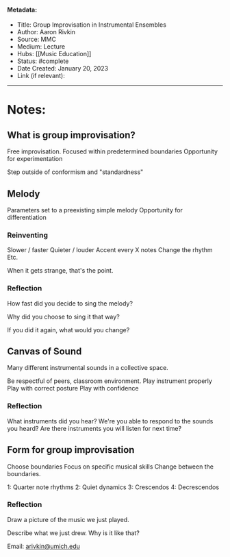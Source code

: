 #### Metadata:
- Title: Group Improvisation in Instrumental Ensembles
- Author: Aaron Rivkin
- Source: MMC
- Medium: Lecture
- Hubs: [[Music Education]]
- Status: #complete 
- Date Created: January 20, 2023
- Link (if relevant): 
---
# Notes:

## What is group improvisation?
Free improvisation.
Focused within predetermined boundaries
Opportunity for experimentation

Step outside of conformism and "standardness"

## Melody
Parameters set to a preexisting simple melody
Opportunity for differentiation

### Reinventing
Slower / faster
Quieter / louder
Accent every X notes
Change the rhythm
Etc.

When it gets strange, that's the point.

### Reflection
How fast did you decide to sing the melody?

Why did you choose to sing it that way?

If you did it again, what would you change?

## Canvas of Sound

Many different instrumental sounds in a collective space.

Be respectful of peers, classroom environment.
Play instrument properly
Play with correct posture
Play with confidence

### Reflection
What instruments did you hear? 
We're you able to respond to the sounds you heard?
Are there instruments you will listen for next time?

## Form for group improvisation
Choose boundaries
Focus on specific musical skills
Change between the boundaries.

1: Quarter note rhythms
2: Quiet dynamics
3: Crescendos
4: Decrescendos

### Reflection
Draw a picture of the music we just played.

Describe what we just drew. Why is it like that?

Email: arivkin@umich.edu